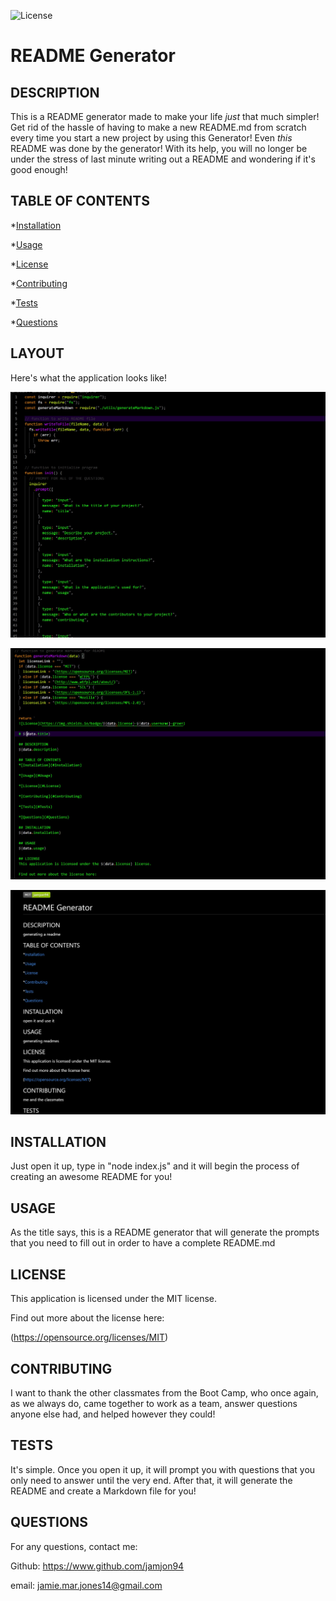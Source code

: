 ![License](https://img.shields.io/badge/MIT-jamjon94-green)

# README Generator

## DESCRIPTION

This is a README generator made to make your life _just_ that much simpler! Get rid of the hassle of having to make a new README.md from scratch every time you start a new project by using this Generator! Even _this_ README was done by the generator! With its help, you will no longer be under the stress of last minute writing out a README and wondering if it's good enough!

## TABLE OF CONTENTS

\*[Installation](#Installation)

\*[Usage](#Usage)

\*[License](#License)

\*[Contributing](#Contributing)

\*[Tests](#Tests)

\*[Questions](#Questions)

## LAYOUT

Here's what the application looks like!

![README-Generator](./assets/README-generator1.png "README Generator")

![README-Generator2](./assets/README-generator2.png "README Generator 2nd photo")

![README-Generator3](./assets/README-generator3.png "README Generator 3rd photo")

## INSTALLATION

Just open it up, type in "node index.js" and it will begin the process of creating an awesome README for you!

## USAGE

As the title says, this is a README generator that will generate the prompts that you need to fill out in order to have a complete README.md

## LICENSE

This application is licensed under the MIT license.

Find out more about the license here:

(https://opensource.org/licenses/MIT)

## CONTRIBUTING

I want to thank the other classmates from the Boot Camp, who once again, as we always do, came together to work as a team, answer questions anyone else had, and helped however they could!

## TESTS

It's simple. Once you open it up, it will prompt you with questions that you only need to answer until the very end. After that, it will generate the README and create a Markdown file for you!

## QUESTIONS

For any questions, contact me:

Github: https://www.github.com/jamjon94

email: jamie.mar.jones14@gmail.com
